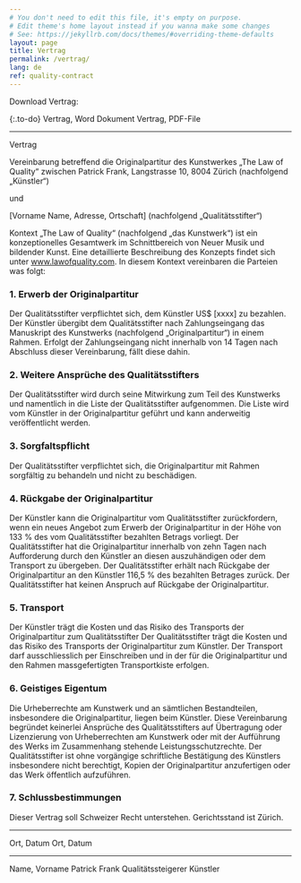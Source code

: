 ```yaml
---
# You don't need to edit this file, it's empty on purpose.
# Edit theme's home layout instead if you wanna make some changes
# See: https://jekyllrb.com/docs/themes/#overriding-theme-defaults
layout: page
title: Vertrag
permalink: /vertrag/
lang: de
ref: quality-contract
---
```

Download Vertrag:

{:.to-do}
Vertrag, Word Dokument
Vertrag, PDF-File

______________________________________________________

Vertrag

Vereinbarung betreffend die Originalpartitur des Kunstwerkes „The Law of Quality“
zwischen Patrick Frank, Langstrasse 10, 8004 Zürich (nachfolgend „Künstler“)

und

[Vorname Name, Adresse, Ortschaft] (nachfolgend „Qualitätsstifter“)

Kontext
„The Law of Quality“ (nachfolgend „das Kunstwerk“) ist ein konzeptionelles Gesamtwerk im Schnittbereich von Neuer Musik und bildender Kunst. Eine detaillierte Beschreibung des Konzepts findet sich unter www.lawofquality.com. In diesem Kontext vereinbaren die Parteien was folgt:

### 1. Erwerb der Originalpartitur 
Der Qualitätsstifter verpflichtet sich, dem Künstler US$ [xxxx] zu bezahlen. Der Künstler übergibt dem Qualitätsstifter nach Zahlungseingang das Manuskript des Kunstwerks (nachfolgend „Originalpartitur“) in einem Rahmen.
Erfolgt der Zahlungseingang nicht innerhalb von 14 Tagen nach Abschluss dieser Vereinbarung, fällt diese dahin.

### 2. Weitere Ansprüche des Qualitätsstifters
Der Qualitätsstifter wird durch seine Mitwirkung zum Teil des Kunstwerks und namentlich in die Liste der Qualitätsstifter aufgenommen. Die Liste wird vom Künstler in der Originalpartitur geführt und kann anderweitig veröffentlicht werden.

### 3. Sorgfaltspflicht
Der Qualitätsstifter verpflichtet sich, die Originalpartitur mit Rahmen sorgfältig zu behandeln und nicht zu beschädigen.

### 4. Rückgabe der Originalpartitur
Der Künstler kann die Originalpartitur vom Qualitätsstifter zurückfordern, wenn ein neues Angebot zum Erwerb der Originalpartitur in der Höhe von 133 % des vom Qualitätsstifter bezahlten Betrags vorliegt.
Der Qualitätsstifter hat die Originalpartitur innerhalb von zehn Tagen nach Aufforderung durch den Künstler an diesen auszuhändigen oder dem Transport zu übergeben.
Der Qualitätsstifter erhält nach Rückgabe der Originalpartitur an den Künstler 116,5 % des bezahlten Betrages zurück.
Der Qualitätsstifter hat keinen Anspruch auf Rückgabe der Originalpartitur.

### 5. Transport
Der Künstler trägt die Kosten und das Risiko des Transports der Originalpartitur zum Qualitätsstifter
Der Qualitätsstifter trägt die Kosten und das Risiko des Transports der Originalpartitur zum Künstler.
Der Transport darf ausschliesslich per Einschreiben und in der für die Originalpartitur und den Rahmen massgefertigten Transportkiste erfolgen.

### 6. Geistiges Eigentum
Die Urheberrechte am Kunstwerk und an sämtlichen Bestandteilen, insbesondere die Originalpartitur, liegen beim Künstler.
Diese Vereinbarung begründet keinerlei Ansprüche des Qualitätsstifters auf Übertragung oder Lizenzierung von Urheberrechten am Kunstwerk oder mit der Aufführung des Werks im Zusammenhang stehende Leistungsschutzrechte. Der Qualitätsstifter ist ohne vorgängige schriftliche Bestätigung des Künstlers insbesondere nicht berechtigt, Kopien der Originalpartitur anzufertigen oder das Werk öffentlich aufzuführen.

### 7. Schlussbestimmungen
Dieser Vertrag soll Schweizer Recht unterstehen. Gerichtsstand ist Zürich.

______________________________________________________
Ort, Datum Ort, Datum

______________________________________________________
Name, Vorname Patrick Frank
Qualitätssteigerer Künstler